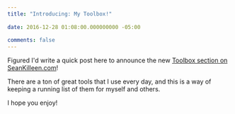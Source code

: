 ```yaml
---
title: "Introducing: My Toolbox!"
 
date: 2016-12-28 01:08:00.000000000 -05:00
  
comments: false
---
```

Figured I'd write a quick post here to announce the new [Toolbox section on SeanKilleen.com](http://SeanKilleen.com/toolbox)!

There are a ton of great tools that I use every day, and this is a way of keeping a running list of them for myself and others.

I hope you enjoy!